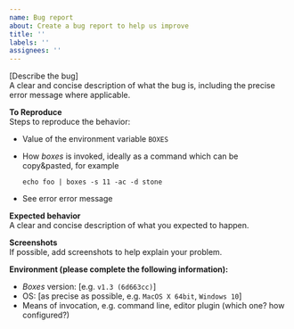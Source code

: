 ```yaml
---
name: Bug report
about: Create a bug report to help us improve
title: ''
labels: ''
assignees: ''
---
```


[Describe the bug]  
A clear and concise description of what the bug is, including the precise error message where applicable.

**To Reproduce**  
Steps to reproduce the behavior:
- Value of the environment variable `BOXES`
- How *boxes* is invoked, ideally as a command which can be copy&pasted, for example

      echo foo | boxes -s 11 -ac -d stone

- See error error message

**Expected behavior**  
A clear and concise description of what you expected to happen.

**Screenshots**  
If possible, add screenshots to help explain your problem.

**Environment (please complete the following information):**  
 - *Boxes* version: [e.g. `v1.3 (6d663cc)`]
 - OS: [as precise as possible, e.g. `MacOS X 64bit`, `Windows 10`]
 - Means of invocation, e.g. command line, editor plugin (which one? how configured?)
